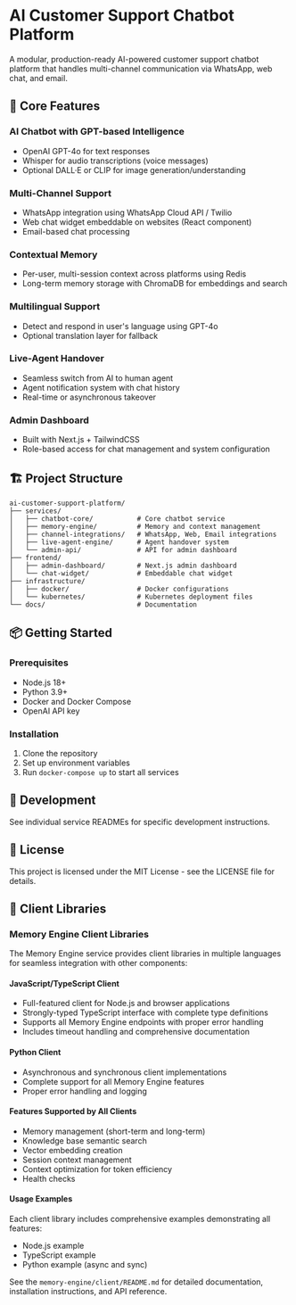 # AI Customer Support Chatbot Platform

A modular, production-ready AI-powered customer support chatbot platform that handles multi-channel communication via WhatsApp, web chat, and email.

## 🧠 Core Features

### AI Chatbot with GPT-based Intelligence
- OpenAI GPT-4o for text responses
- Whisper for audio transcriptions (voice messages)
- Optional DALL·E or CLIP for image generation/understanding

### Multi-Channel Support
- WhatsApp integration using WhatsApp Cloud API / Twilio
- Web chat widget embeddable on websites (React component)
- Email-based chat processing

### Contextual Memory
- Per-user, multi-session context across platforms using Redis
- Long-term memory storage with ChromaDB for embeddings and search

### Multilingual Support
- Detect and respond in user's language using GPT-4o
- Optional translation layer for fallback

### Live-Agent Handover
- Seamless switch from AI to human agent
- Agent notification system with chat history
- Real-time or asynchronous takeover

### Admin Dashboard
- Built with Next.js + TailwindCSS
- Role-based access for chat management and system configuration

## 🏗️ Project Structure

```
ai-customer-support-platform/
├── services/
│   ├── chatbot-core/           # Core chatbot service
│   ├── memory-engine/          # Memory and context management
│   ├── channel-integrations/   # WhatsApp, Web, Email integrations
│   ├── live-agent-engine/      # Agent handover system
│   └── admin-api/              # API for admin dashboard
├── frontend/
│   ├── admin-dashboard/        # Next.js admin dashboard
│   └── chat-widget/            # Embeddable chat widget
├── infrastructure/
│   ├── docker/                 # Docker configurations
│   └── kubernetes/             # Kubernetes deployment files
└── docs/                       # Documentation
```

## 📦 Getting Started

### Prerequisites
- Node.js 18+
- Python 3.9+
- Docker and Docker Compose
- OpenAI API key

### Installation
1. Clone the repository
2. Set up environment variables
3. Run `docker-compose up` to start all services

## 🚀 Development

See individual service READMEs for specific development instructions.

## 📄 License

This project is licensed under the MIT License - see the LICENSE file for details.

## 🔌 Client Libraries

### Memory Engine Client Libraries

The Memory Engine service provides client libraries in multiple languages for seamless integration with other components:

#### JavaScript/TypeScript Client
- Full-featured client for Node.js and browser applications
- Strongly-typed TypeScript interface with complete type definitions
- Supports all Memory Engine endpoints with proper error handling
- Includes timeout handling and comprehensive documentation

#### Python Client
- Asynchronous and synchronous client implementations
- Complete support for all Memory Engine features
- Proper error handling and logging

#### Features Supported by All Clients
- Memory management (short-term and long-term)
- Knowledge base semantic search
- Vector embedding creation
- Session context management
- Context optimization for token efficiency
- Health checks

#### Usage Examples
Each client library includes comprehensive examples demonstrating all features:
- Node.js example
- TypeScript example
- Python example (async and sync)

See the `memory-engine/client/README.md` for detailed documentation, installation instructions, and API reference.
